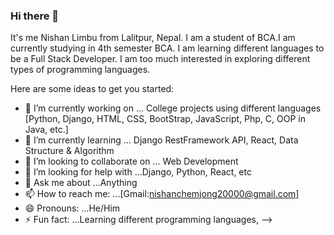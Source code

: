 ### Hi there 👋

It's me Nishan Limbu from Lalitpur, Nepal. I am a student of BCA.I am currently studying in 4th semester BCA. I am learning different languages to be a Full Stack Developer.
I am too much interested in exploring different types of programming languages.

Here are some ideas to get you started:

- 🔭 I’m currently working on ... College projects using different languages  [Python, Django, HTML, CSS, BootStrap, JavaScript,      Php, C, OOP in Java, etc.]
- 🌱 I’m currently learning ... Django RestFramework API, React, Data Structure & Algorithm
- 👯 I’m looking to collaborate on ... Web Development
- 🤔 I’m looking for help with ...Django, Python, React, etc
- 💬 Ask me about ...Anything 
- 📫 How to reach me: ...[Gmail:nishanchemjong20000@gmail.com]
- 😄 Pronouns: ...He/Him
- ⚡ Fun fact: ...Learning different programming languages,
-->
